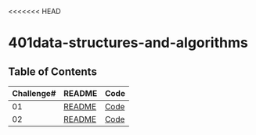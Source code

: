 <<<<<<< HEAD
# 401data-structures-and-algorithms

## Table of Contents

| Challenge#      | README | Code |
| --------------- | ----   |------|
| 01          | [README](https://github.com/DoaaDaban/401data-structures-and-algorithms/blob/main/challanges/array-reverse/readMe.md)| [Code](https://github.com/DoaaDaban/401data-structures-and-algorithms/blob/main/challanges/array-reverse/src/Main.java)|  
| 02          | [README](challanges/array-insert-shift/readMe.md)| [Code](challanges/array-insert-shift/Main.java)|    



